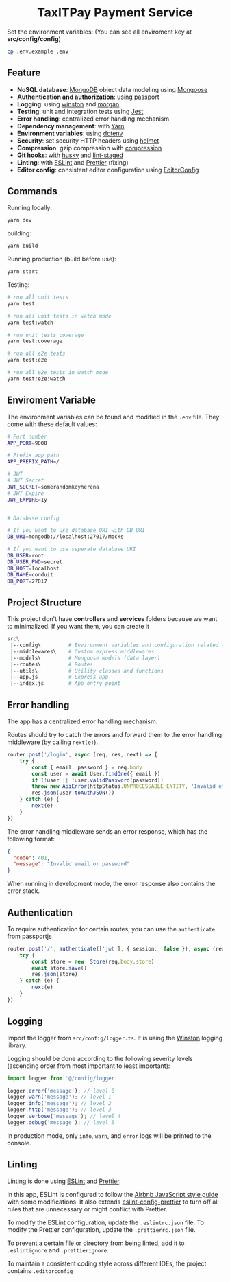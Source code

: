 <h1 align="center">TaxITPay Payment Service</h1>


Set the environment variables:
(You can see all enviroment key at **src/config/config**)
```bash
cp .env.example .env
```

## Feature
-  **NoSQL database**:  [MongoDB](https://www.mongodb.com/)  object data modeling using  [Mongoose](https://mongoosejs.com/)
-   **Authentication and authorization**: using  [passport](http://www.passportjs.org/)
-   **Logging**: using  [winston](https://github.com/winstonjs/winston)  and  [morgan](https://github.com/expressjs/morgan)
-   **Testing**: unit and integration tests using  [Jest](https://jestjs.io/)
-   **Error handling**: centralized error handling mechanism
-   **Dependency management**: with  [Yarn](https://yarnpkg.com/)
-   **Environment variables**: using  [dotenv](https://github.com/motdotla/dotenv)
-   **Security**: set security HTTP headers using  [helmet](https://helmetjs.github.io/)
-   **Compression**: gzip compression with  [compression](https://github.com/expressjs/compression)
-   **Git hooks**: with  [husky](https://github.com/typicode/husky)  and  [lint-staged](https://github.com/okonet/lint-staged)
-   **Linting**: with  [ESLint](https://eslint.org/)  and  [Prettier](https://prettier.io/) (fixing)
-   **Editor config**: consistent editor configuration using  [EditorConfig](https://editorconfig.org/)

## Commands
Running locally:
```bash
yarn dev
```
building:
```bash
yarn build
```
Running production (build before use):
```bash
yarn start
```

Testing:
```bash
# run all unit tests
yarn test

# run all unit tests in watch mode
yarn test:watch

# run unit tests coverage
yarn test:coverage

# run all e2e tests
yarn test:e2e

# run all e2e tests in watch mode
yarn test:e2e:watch
```

## Enviroment Variable
The environment variables can be found and modified in the  `.env`  file. They come with these default values:

```bash
# Port number
APP_PORT=9000

# Prefix app path
APP_PREFIX_PATH=/

# JWT
# JWT Secret
JWT_SECRET=somerandomkeyherena
# JWT Expire
JWT_EXPIRE=1y


# Database config

# If you want to use database URI with DB_URI
DB_URI=mongodb://localhost:27017/Mocks

# If you want to use seperate database URI
DB_USER=root
DB_USER_PWD=secret
DB_HOST=localhost
DB_NAME=conduit
DB_PORT=27017
```

## Project Structure
This project don't have **controllers** and **services** folders because we want to minimalized. If you want them, you can create it
```bash
src\
 |--config\         # Environment variables and configuration related things
 |--middlewares\    # Custom express middlewares
 |--models\         # Mongoose models (data layer)
 |--routes\         # Routes
 |--utils\          # Utility classes and functions
 |--app.js          # Express app
 |--index.js        # App entry point
```

## Error handling
The app has a centralized error handling mechanism.

Routes should try to catch the errors and forward them to the error handling middleware (by calling `next(e)`).

```ts
router.post('/login', async (req, res, next) => {
	try {
		const { email, password } = req.body
		const user = await User.findOne({ email })
		if (!user || !user.validPassword(password))
		throw new ApiError(httpStatus.UNPROCESSABLE_ENTITY, 'Invalid email or password')
		res.json(user.toAuthJSON())
	} catch (e) {
		next(e)
	}
})
```

The error handling middleware sends an error response, which has the following format:
```json
{
  "code": 401,
  "message": "Invalid email or password"
}
```
When running in development mode, the error response also contains the error stack.

## Authentication
To require authentication for certain routes, you can use the `authenticate` from passportjs
```ts
router.post('/', authenticate(['jwt'], { session:  false }), async (req, res, next) => {
	try {
		const store = new  Store(req.body.store)
		await store.save()
		res.json(store)
	} catch (e) {
		next(e)
	}
})
```

## Logging
Import the logger from  `src/config/logger.ts`. It is using the  [Winston](https://github.com/winstonjs/winston)  logging library.

Logging should be done according to the following severity levels (ascending order from most important to least important):
```ts
import logger from '@/config/logger'

logger.error('message'); // level 0
logger.warn('message'); // level 1
logger.info('message'); // level 2
logger.http('message'); // level 3
logger.verbose('message'); // level 4
logger.debug('message'); // level 5
```
In production mode, only `info`, `warn`, and `error` logs will be printed to the console.

## Linting
Linting is done using  [ESLint](https://eslint.org/)  and  [Prettier](https://prettier.io/).

In this app, ESLint is configured to follow the  [Airbnb JavaScript style guide](https://github.com/airbnb/javascript/tree/master/packages/eslint-config-airbnb-base)  with some modifications. It also extends  [eslint-config-prettier](https://github.com/prettier/eslint-config-prettier)  to turn off all rules that are unnecessary or might conflict with Prettier.

To modify the ESLint configuration, update the  `.eslintrc.json`  file. To modify the Prettier configuration, update the  `.prettierrc.json`  file.

To prevent a certain file or directory from being linted, add it to  `.eslintignore`  and  `.prettierignore`.

To maintain a consistent coding style across different IDEs, the project contains  `.editorconfig`
